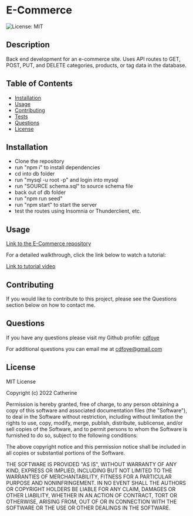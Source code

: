 # E-Commerce

![License: MIT](https://img.shields.io/badge/License-MIT-yellow.svg)

## Description

Back end development for an e-commerce site. Uses API routes to GET, POST, PUT, and DELETE categories, products, or tag data in the database.

## Table of Contents

- [Installation](#installation)
- [Usage](#usage)
- [Contributing](#contributing)
- [Tests](#tests)
- [Questions](#questions)
- [License](#license)

## Installation

- Clone the repository
- run "npm i" to install dependencies
- cd into db folder
- run "mysql -u root -p" and login into mysql
- run "SOURCE schema.sql" to source schema file
- back out of db folder
- run "npm run seed"
- run "npm start" to start the server
- test the routes using Insomnia or Thunderclient, etc.

## Usage

[Link to the E-Commerce repository](https://github.com/cdfoye/E-Commerce)

For a detailed walkthrough, click the link below to watch a tutorial:

[Link to tutorial video](https://drive.google.com/file/d/1TiGS9b6GUkafjg4lOF5upPpnh6Q6nzND/view)

## Contributing

If you would like to contribute to this project, please see the Questions section below on how to contact me.

## Questions

If you have any questions please visit my Github profile: [cdfoye](https://github.com/cdfoye)

For additional questions you can email me at cdfoye@gmail.com

## License

MIT License

Copyright (c) 2022 Catherine

Permission is hereby granted, free of charge, to any person obtaining a copy
of this software and associated documentation files (the "Software"), to deal
in the Software without restriction, including without limitation the rights
to use, copy, modify, merge, publish, distribute, sublicense, and/or sell
copies of the Software, and to permit persons to whom the Software is
furnished to do so, subject to the following conditions:

The above copyright notice and this permission notice shall be included in all
copies or substantial portions of the Software.

THE SOFTWARE IS PROVIDED "AS IS", WITHOUT WARRANTY OF ANY KIND, EXPRESS OR
IMPLIED, INCLUDING BUT NOT LIMITED TO THE WARRANTIES OF MERCHANTABILITY,
FITNESS FOR A PARTICULAR PURPOSE AND NONINFRINGEMENT. IN NO EVENT SHALL THE
AUTHORS OR COPYRIGHT HOLDERS BE LIABLE FOR ANY CLAIM, DAMAGES OR OTHER
LIABILITY, WHETHER IN AN ACTION OF CONTRACT, TORT OR OTHERWISE, ARISING FROM,
OUT OF OR IN CONNECTION WITH THE SOFTWARE OR THE USE OR OTHER DEALINGS IN THE
SOFTWARE.
